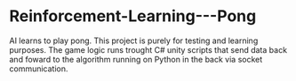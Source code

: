 # Reinforcement-Learning---Pong
AI learns to play pong. This project is purely for testing and learning purposes. The game logic runs trought C# unity scripts that send data back and foward to the algorithm running on Python in the back via socket communication.
